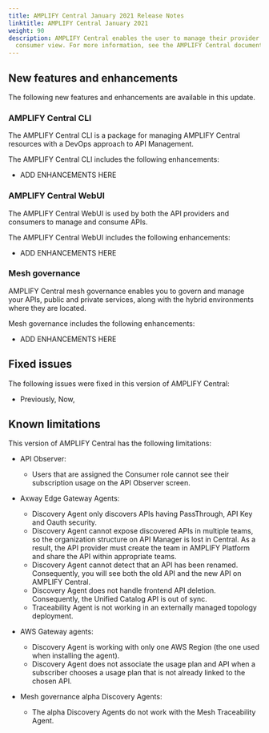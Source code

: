 ```yaml
---
title: AMPLIFY Central January 2021 Release Notes
linktitle: AMPLIFY Central January 2021
weight: 90
description: AMPLIFY Central enables the user to manage their provider /
  consumer view. For more information, see the AMPLIFY Central documentation.
---
```

## New features and enhancements

The following new features and enhancements are available in this update.

### AMPLIFY Central CLI

The AMPLIFY Central CLI is a package for managing AMPLIFY Central resources with a DevOps approach to API Management.

The AMPLIFY Central CLI includes the following enhancements:  

* ADD ENHANCEMENTS HERE

### AMPLIFY Central WebUI

The AMPLIFY Central WebUI is used by both the API providers and consumers to manage and consume APIs.

The AMPLIFY Central WebUI includes the following enhancements:  

* ADD ENHANCEMENTS HERE

### Mesh governance

AMPLIFY Central mesh governance enables you to govern and manage your APIs, public and private services, along with the hybrid environments where they are located.

Mesh governance includes the following enhancements: 

* ADD ENHANCEMENTS HERE

## Fixed issues

The following issues were fixed in this version of AMPLIFY Central:

* Previously, Now,

## Known limitations

This version of AMPLIFY Central has the following limitations:

* API Observer:

    * Users that are assigned the Consumer role cannot see their subscription usage on the API Observer screen.  

* Axway Edge Gateway Agents:

    * Discovery Agent only discovers APIs having PassThrough, API Key and Oauth security.
    * Discovery Agent cannot expose discovered APIs in multiple teams, so the organization structure on API Manager is lost in Central. As a result, the API provider must create the team in AMPLIFY Platform and share the API within appropriate teams.
    * Discovery Agent cannot detect that an API has been renamed. Consequently, you will see both the old API and the new API on AMPLIFY Central.
    * Discovery Agent does not handle frontend API deletion. Consequently, the Unified Catalog API is out of sync.
    * Traceability Agent is not working in an externally managed topology deployment.

* AWS Gateway agents:

    * Discovery Agent is working with only one AWS Region (the one used when installing the agent).
    * Discovery Agent does not associate the usage plan and API when a subscriber chooses a usage plan that is not already linked to the chosen API.

* Mesh governance alpha Discovery Agents:

    * The alpha Discovery Agents do not work with the Mesh Traceability Agent.